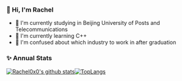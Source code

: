 <!--
**Rachel0x0/Rachel0x0** is a ✨ _special_ ✨ repository because its `README.md` (this file) appears on your GitHub profile.

Here are some ideas to get you started:

- 🔭 I’m currently working on ...
- 🌱 I’m currently learning ...
- 👯 I’m looking to collaborate on ...
- 🤔 I’m looking for help with ...
- 💬 Ask me about ...
- 📫 How to reach me: ...
- 😄 Pronouns: ...
- ⚡ Fun fact: ...
-->


### 👋 Hi, I'm Rachel

- 🏫 I'm currently studying in Beijing University of Posts and Telecommunications
- 🌱 I'm currently learning C++
- 🤔 I'm confused about which industry to work in after graduation

<!--
### 📈 Activity Graph:

[![Rachel0x0's github activity graph](https://github-readme-activity-graph.cyclic.app/graph?username=Rachel0x0&theme=github-compact)](https://github.com/Rachel0x0/github-readme-activity-graph)
-->

### ✨ Annual Stats

[![Rachel0x0's github stats](https://github-readme-stats.vercel.app/api?username=Rachel0x0&hide_title=false&hide_border=true&show_icons=true&include_all_commits=true&line_height=20&bg_color=0,EC6C6C,FFD479,FFFC79,73FA79&theme=graywhite)](https://github-readme-stats.vercel.app/api?username=Rachel0x0&hide_title=false&hide_border=true&show_icons=true&include_all_commits=true&line_height=20&bg_color=0,EC6C6C,FFD479,FFFC79,73FA79&theme=graywhite)[![TopLangs](https://github-readme-stats.vercel.app/api/top-langs/?username=Rachel0x0&hide_title=false&hide=c&hide_border=true&layout=compact&bg_color=0,73FA79,73FDFF,D783FF&theme=graywhite)](https://github-readme-stats.vercel.app/api/top-langs/?username=Rachel0x0&hide_title=false&hide=c&hide_border=true&layout=compact&bg_color=0,73FA79,73FDFF,D783FF&theme=graywhite)
